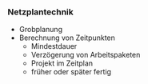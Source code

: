### Netzplantechnik
- Grobplanung
- Berechnung von Zeitpunkten
  - Mindestdauer
  - Verzögerung von Arbeitspaketen
  - Projekt im Zeitplan
  - früher oder später fertig
